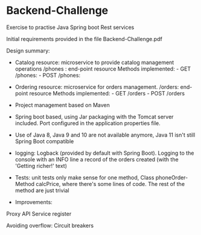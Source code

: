 # Backend-Challenge
Exercise to practise Java Spring boot Rest services

Initial requirements provided in the file Backend-Challenge.pdf

Design summary:

- Catalog resource: microservice to provide catalog management operations 
	/phones : end-point resource
	Methods implemented:
		- GET  /phones:
		- POST /phones:

- Ordering resource: microservice for orders management.
	/orders: end-point resource
	Methods implemented:
		- GET /orders
		- POST /orders

- Project management based on Maven
- Spring boot based, using Jar packaging with the Tomcat server included. Port configured in the application properties file.
- Use of Java 8, Java 9 and 10 are not available anymore, Java 11 isn't still Spring Boot compatible
- logging: Logback (provided by default with Spring Boot). Logging to the console with an INFO line a record of the orders created (with the 'Getting richer!' text) 
- Tests: unit tests only make sense for one method, Class phoneOrder- Method calcPrice, where there's some lines of code. The rest of the method are just trivial
 - Improvements:

Proxy API
Service register

Avoiding overflow:
Circuit breakers

